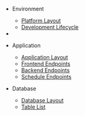 
- Environment
  - [Platform Layout](./environment/platform_layout.md)
  - [Development Lifecycle](./environment/development_lifecycle.md)
- 
- Application
  - [Application Layout](./application/application_layout.md)
  - [Frontend Endpoints](./application/frontend_endpoints.md)
  - [Backend Endpoints](./application/backend_endpoints.md)
  - [Schedule Endpoints](./application/schedule_endpoints.md)

- Database
  - [Database Layout](./database/database_layout.md)
  - [Table List](./database/table_list.md)

